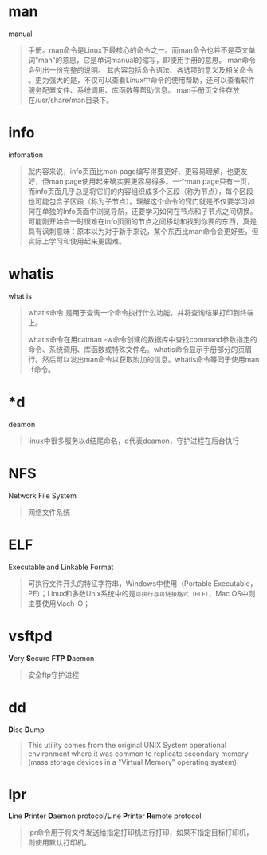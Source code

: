 
# man

manual

> 手册。man命令是Linux下最核心的命令之一。而man命令也并不是英文单词“man”的意思，它是单词manual的缩写，即使用手册的意思。
> man命令会列出一份完整的说明。 其内容包括命令语法、各选项的意义及相关命令 。更为强大的是，不仅可以查看Linux中命令的使用帮助，还可以查看软件服务配置文件、系统调用、库函数等帮助信息。
> man手册页文件存放在/usr/share/man目录下。 

# info

infomation

> 就内容来说，info页面比man page编写得要更好、更容易理解，也更友好，但man page使用起来确实要更容易得多。一个man page只有一页，而info页面几乎总是将它们的内容组织成多个区段（称为节点），每个区段也可能包含子区段（称为子节点）。理解这个命令的窍门就是不仅要学习如何在单独的Info页面中浏览导航，还要学习如何在节点和子节点之间切换。可能刚开始会一时很难在info页面的节点之间移动和找到你要的东西，真是具有讽刺意味：原本以为对于新手来说，某个东西比man命令会更好些，但实际上学习和使用起来更困难。 


# whatis 

what is

> whatis命令 是用于查询一个命令执行什么功能，并将查询结果打印到终端上。
>
> whatis命令在用catman -w命令创建的数据库中查找command参数指定的命令、系统调用、库函数或特殊文件名。whatis命令显示手册部分的页眉行。然后可以发出man命令以获取附加的信息。whatis命令等同于使用man -f命令。 


# *d

deamon

> linux中很多服务以d结尾命名，d代表deamon，守护进程在后台执行


# NFS

Network File System

> 网络文件系统


# ELF

Executable and Linkable Format

> 可执行文件开头的特征字符串，Windows中使用（Portable Executable，PE）；Linux和多数Unix系统中的是`可执行与可链接格式（ELF）`，Mac OS中则主要使用Mach-O； 


# vsftpd 

**V**ery **S**ecure **FTP** **D**aemon

> 安全ftp守护进程


# dd

**D**isc **D**ump

> This utility comes from the original UNIX System operational environment where it was common to replicate secondary memory (mass storage devices in a "Virtual Memory" operating system). 


# lpr

**L**ine **P**rinter **D**aemon protocol/**L**ine **P**rinter **R**emote protocol 

> lpr命令用于将文件发送给指定打印机进行打印，如果不指定目标打印机，则使用默认打印机。 

